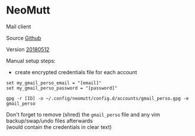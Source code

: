 # NeoMutt

Mail client

Source [Github](https://github.com/neomutt/neomutt)

Version [20180512](https://github.com/neomutt/neomutt/releases/tag/neomutt-20180512)

Manual setup steps:
- create encrypted credentials file for each account
```
set my_gmail_perso_email = "[email]"
set my_gmail_perso_password = "[password]"
```
`gpg -r [ID] -o ~/.config/neomutt/config.d/accounts/gmail_perso.gpg -e gmail_perso`

Don't forget to remove (shred) the `gmail_perso` file and any vim backup/swap/undo files afterwards  
(would contain the credentials in clear text)
